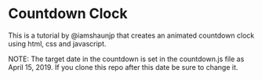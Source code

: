 # Countdown Clock

This is a tutorial by @iamshaunjp that creates an animated countdown clock using html, css and javascript.

NOTE: The target date in the countdown is set in the countdown.js file as April 15, 2019. If you clone this repo after this date be sure to change it.
